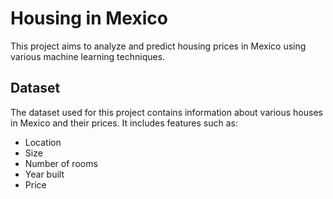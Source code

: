# Housing in Mexico

This project aims to analyze and predict housing prices in Mexico using various machine learning techniques.

## Dataset
The dataset used for this project contains information about various houses in Mexico and their prices. It includes features such as:
- Location
- Size
- Number of rooms
- Year built
- Price
